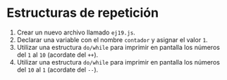 # Estructuras de repetición

1. Crear un nuevo archivo llamado `ej19.js`.
2. Declarar una variable con el nombre `contador` y asignar el valor `1`.
3. Utilizar una estructura `do/while` para imprimir en pantalla los números del `1` al `10` \(acordate del `++`\).
4. Utilizar una estructura `do/while` para imprimir en pantalla los números del `10` al `1` \(acordate del `--`\).

